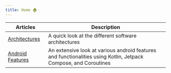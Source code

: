 ```yaml
---
title: Home 🏠
---
```


| Articles | Description |
| ----------- | ----------- |
| [Architectures](https://ramzijabali.github.io/articles/Architecture) | A quick look at the different software architectures |
| [Android Features](https://ramzijabali.github.io/articles/Android) | An extensive look at various android features and functionalities using Kotlin, Jetpack Compose, and Coroutines |

